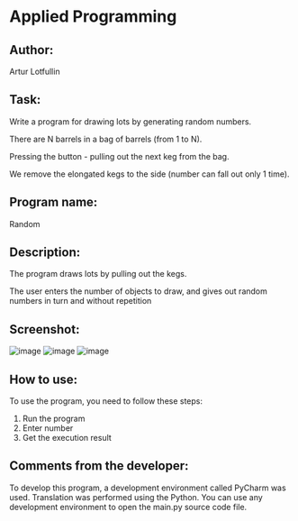 # Applied Programming 

## Author: 
Artur Lotfullin

## Task:
Write a program for drawing lots by generating random numbers.

There are N barrels in a bag of barrels (from 1 to N).

Pressing the button - pulling out the next keg from the bag.

We remove the elongated kegs to the side (number can fall out only 1 time).
## Program name:
Random

## Description:
The program draws lots by pulling out the kegs.

The user enters the number of objects to draw, and gives out random numbers in turn and without repetition
## Screenshot:
![image](https://sun9-72.userapi.com/impg/cTSRvrz_1eXa9AwSKk45iAUeWpFUUARX3zya9w/ym1G4CQGM8Q.jpg?size=1145x537&quality=96&sign=dcc813c866c498d2ffa1284d97541b22&type=album)
![image](https://sun3-11.userapi.com/impg/JPCmFA6MPC1jnH1LYaGLCSVJ-PlhYmiVt0hQSA/aNeylS5b0ec.jpg?size=1145x794&quality=96&sign=6ada3a84f30c273fc248b88038c5679e&type=album)
![image](https://sun3-13.userapi.com/impg/LENVbr5nCmaGj_uiysGXsGWywiDDX9Nayx8UZA/5nsgc76CZKQ.jpg?size=464x1172&quality=96&sign=495c0865bc4ac4ee53fa6c75b1fd66d0&type=album)
## How to use:

To use the program, you need to follow these steps:
1) Run the program
2) Enter number
3) Get the execution result

## Comments from the developer:

To develop this program, a development environment called PyCharm was used.
Translation was performed using the Python. You can use any development environment to open the main.py source code file.